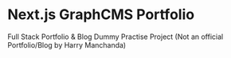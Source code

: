# Next.js GraphCMS Portfolio

Full Stack Portfolio & Blog Dummy Practise Project
(Not an official Portfolio/Blog by Harry Manchanda)
